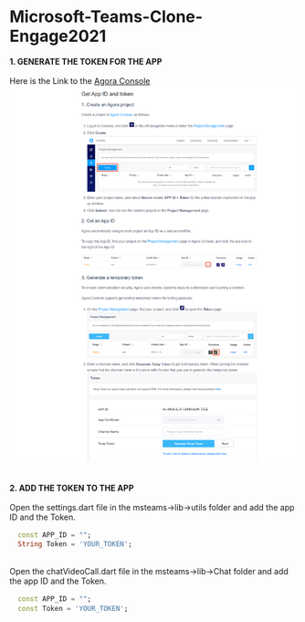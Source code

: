 # Microsoft-Teams-Clone-Engage2021

**1. GENERATE THE TOKEN FOR THE APP** <br/><br/>
Here is the Link to the [Agora Console](https://dashboard.agora.io/signin/) <br/>
![](IMAGES/StepsToAddTheToken.png) <br/><br/>

**2. ADD THE TOKEN TO THE APP** <br/><br/>
Open the settings.dart file in the msteams->lib->utils folder and add the app ID and the Token.

```dart
  const APP_ID = "";
  String Token = 'YOUR_TOKEN';
```
<br/>
Open the chatVideoCall.dart file in the msteams->lib->Chat folder and add the app ID and the Token.

```dart
  const APP_ID = "";
  const Token = 'YOUR_TOKEN';
```
